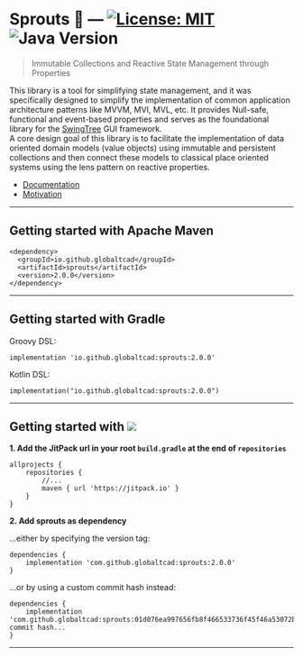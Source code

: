 
# Sprouts :seedling: — [![License: MIT](https://img.shields.io/badge/License-MIT-yellow.svg)](https://opensource.org/licenses/MIT) ![Java Version](https://img.shields.io/static/v1.svg?label=Java&message=8%2B&color=blue) #

> Immutable Collections and Reactive State Management through Properties

This library is a tool for simplifying state management, and it was specifically designed
to simplify the implementation of common application architecture patterns like MVVM, MVI, MVL, etc. 
It provides Null-safe, functional and event-based properties and
serves as the foundational library for the [SwingTree](https://github.com/globaltcad/swing-tree)
GUI framework.<br>
A core design goal of this library is to facilitate the implementation of
data oriented domain models (value objects) using immutable and
persistent collections and then connect these models to classical place oriented 
systems using the lens pattern on reactive properties.

- [Documentation](https://globaltcad.github.io/sprouts/)
- [Motivation](docs/markdown/Motivation.md)

---
## Getting started with Apache Maven ##

```
<dependency>
  <groupId>io.github.globaltcad</groupId>
  <artifactId>sprouts</artifactId>
  <version>2.0.0</version>
</dependency>
```

---

## Getting started with Gradle ##
Groovy DSL:
```
implementation 'io.github.globaltcad:sprouts:2.0.0'
```
Kotlin DSL:
```
implementation("io.github.globaltcad:sprouts:2.0.0")
```
---

## Getting started with [![](https://jitpack.io/v/globaltcad/sprouts.svg)](https://jitpack.io/#globaltcad/sprouts) ##
**1. Add the JitPack url in your root `build.gradle` at the end of `repositories`**
```
allprojects {
	repositories {
		//...
		maven { url 'https://jitpack.io' }
	}
}
```
**2. Add sprouts as dependency**

...either by specifying the version tag:
```
dependencies {
	implementation 'com.github.globaltcad:sprouts:2.0.0'
}
```
...or by using a custom commit hash instead:
```
dependencies {
	implementation 'com.github.globaltcad:sprouts:01d076ea997656fb8f466533736f45f46a53072b'//Any commit hash...
}
```
---


